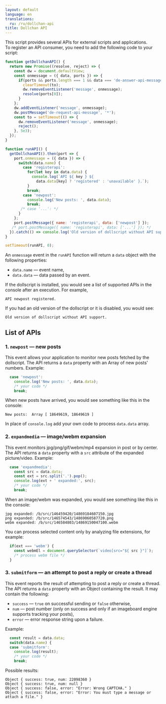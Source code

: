 ```yaml
---
layout: default
language: en
translations:
  ru: /ru/dollchan-api
title: Dollchan API
---
```


This script provides several APIs for external scripts and applications.<br>
To register an API consumer, you need to add the following code to your script:

```js
function getDollchanAPI() {
  return new Promise((resolve, reject) => {
    const dw = document.defaultView;
    const onmessage = ({ data, ports }) => {
      if(ports && ports.length === 1 && data === 'de-answer-api-message') {
        clearTimeout(to);
        dw.removeEventListener('message', onmessage);
        resolve(ports[0]);
      }
    };
    dw.addEventListener('message', onmessage);
    dw.postMessage('de-request-api-message', '*');
    const to = setTimeout(() => {
      dw.removeEventListener('message', onmessage);
      reject();
    }, 5e3);
  });
}

function runAPI() {
  getDollchanAPI().then(port => {
    port.onmessage = ({ data }) => {
      switch(data.name) {
        case 'registerapi':
          for(let key in data.data) {
            console.log(`API ${ key } ${
              data.data[key] ? 'registered' : 'unavailable' }.`);
          }
          break;
        case 'newpost':
          console.log('New posts: ', data.data);
          break;
       /* case '...': */
      }
    };
    port.postMessage({ name: 'registerapi', data: ['newpost'] });
   /* port.postMessage({ name: 'registerapi', data: ['...'] }); */
  }).catch(() => console.log('Old version of dollscript without API support.'));
}

setTimeout(runAPI, 0);
```

An `onmessage` event in the `runAPI` function will return a `data` object with the following properties:

* `data.name` &mdash; event name,
* `data.data` &mdash; data passed by an event.

If the dollscript is installed, you would see a list of supported APIs in the console after an execution. For example,

```
API newpost registered.
```

If you had an old version of the dollscript or it is disabled, you would see:

```
Old version of dollscript without API support.
```

## List of APIs

### 1. `newpost` &mdash; new posts

This event allows your application to monitor new posts fetched by the dollscript. The API returns a `data` property with an Array of new posts' numbers. Example:

```js
  case 'newpost':
    console.log('New posts: ', data.data);
    /* your code */
    break;
```

When new posts have arrived, you would see something like this in the console:

```
New posts:  Array [ 18649619, 18649619 ]
```

In place of `console.log` add your own code to process `data.data` array.

### 2. `expandmedia` &mdash; image/webm expansion

This event monitors jpg/png/gif/webm/mp4 expansion in post or by center. The API returns a `data` property with a `src` attribute of the expanded picture/video. Example:

```js
  case 'expandmedia':
    const src = data.data;
    const ext = src.split('.').pop();
    console.log(ext + ' expanded:', src);
    /* your code */
    break;
```

When an image/webm was expanded, you would see something like this in the console:

```
jpg expanded: /b/src/146459420/14869184607150.jpg
png expanded: /b/src/146574543/14869060587720.png
webm expanded: /b/src/146584803/14869150047100.webm
```

You can process selected content only by analyzing file extensions, for example:

```js
  if(ext === 'webm') {
    const webmEl = document.querySelector(`video[src="${ src }"]`);
    /* process webm file */
  }
```

### 3. `submitform` &mdash; an attempt to post a reply or create a thread

This event reports the result of attempting to post a reply or create a thread. The API returns a `data` property with an Object containing the result. It may contain the following:

* `success` &mdash; `true` on successful sending or `false` otherwise,
* `num` &mdash; post number (only on success and only if an imageboard engine supports tracking your posts),
* `error` &mdash; error response string upon a failure.

Example:

```js
  const result = data.data;
  switch(data.name) {
  case 'submitform':
    console.log(result);
    /* your code */
    break;
```

Possible results:

```
Object { success: true, num: 22098360 }
Object { success: true, num: null }
Object { success: false, error: "Error: Wrong CAPTCHA." }
Object { success: false, error: "Error: You must type a message or attach a file." }
```
